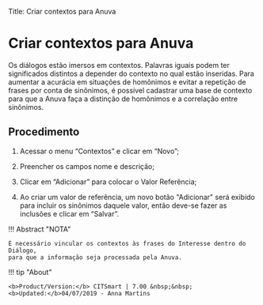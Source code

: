 Title: Criar contextos para Anuva
# Criar contextos para Anuva

Os diálogos estão imersos em contextos. Palavras iguais podem ter significados distintos a depender do contexto no qual estão inseridas.
Para aumentar a acurácia em situações de homônimos e evitar a repetição de frases por conta de sinônimos, é possível cadastrar uma base
de contexto para que a Anuva faça a distinção de homônimos e a correlação entre sinônimos.

Procedimento
-----------
1. Acessar o menu “Contextos” e clicar em “Novo”;

2. Preencher os campos nome e descrição;

3. Clicar em “Adicionar” para colocar o Valor Referência;

4. Ao criar um valor de referência, um novo botão "Adicionar" será exibido para incluir os sinônimos daquele valor, 
então deve-se fazer as inclusões e clicar em “Salvar”.

!!! Abstract "NOTA"

    É necessário vincular os contextos às frases do Interesse dentro do Diálogo, 
    para que a informação seja processada pela Anuva.
    
    
!!! tip "About"

    <b>Product/Version:</b> CITSmart | 7.00 &nbsp;&nbsp;
    <b>Updated:</b>04/07/2019 - Anna Martins
   
